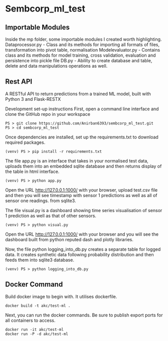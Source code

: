 # Sembcorp_ml_test
## Importable Modules
Inside the mp folder, some importable modules I created worth highlighting.
Dataprocessor.py - Class and its methods for importing all formats of files, transformation into pivot table, normalisation
Modelevaluator.py - Contains class and its methods for model training, cross validation, evaluation and persistence into pickle file
DB.py - Ability to create database and table, delete and data manipulations operations as well.

## Rest API
A RESTful API to return predictions from a trained ML model, built with Python 3 and Flask-RESTX

Development set-up instructions
First, open a command line interface and clone the GitHub repo in your workspace

```
PS > git clone https://github.com/Anirban6393/sembcorp_ml_test.git
PS > cd sembcorp_ml_test
```

Once dependencies are installed, set up the requirements.txt to download required packages.
```
(venv) PS > pip install -r requirements.txt
```

The file app.py is an interface that takes in your normalised test data, uploads them into an embedded sqlite database and then returns display of the table in html interface.
```
(venv) PS > python app.py
```
Open the URL http://127.0.0.1:1000/ with your browser, upload test.csv file and then you will see timestamp with sensor 1 predictions as well as all of sensor one readings. from sqlite3.

The file visual.py is a dashboard showing time series visualisation of sensor 1 prediction as well as that of other sensors.
```
(venv) PS > python visual.py
```
Open the URL http://127.0.0.1:1000/ with your browser and you will see the dashboard built from python reputed dash and plotly libraries.


Now, the file python logging_into_db.py creates a separate table for logged data. It creates synthetic data following probability distribution and then feeds them into sqlite3
database.
```
(venv) PS > python logging_into_db.py
```

## Docker Command

Build docker image to begin with. It utilises dockerfile.
```
docker build -t akc/test-ml .

```
Next, you can run the docker commands. Be sure to publish export ports for all containers to access.
``` 
docker run -it akc/test-ml
docker run -P -d akc/test-ml
```
